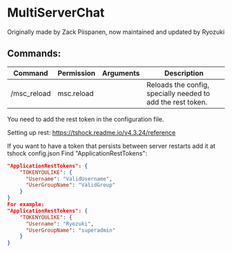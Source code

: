 # MultiServerChat
Originally made by Zack Piispanen, now maintained and updated by Ryozuki

## Commands:
Command | Permission | Arguments | Description
--- | --- | --- | ---
/msc_reload | msc.reload | | Reloads the config, specially needed to add the rest token.

You need to add the rest token in the configuration file.

Setting up rest: https://tshock.readme.io/v4.3.24/reference

If you want to have a token that persists between server restarts add it at tshock config.json
Find "ApplicationRestTokens":
```JSON
"ApplicationRestTokens": {
    "TOKENYOULIKE": {
      "Username": "ValidUsername",
      "UserGroupName": "ValidGroup"
    }
}
For example:
"ApplicationRestTokens": {
    "TOKENYOULIKE": {
      "Username": "Ryozuki",
      "UserGroupName": "superadmin"
    }
}
```

